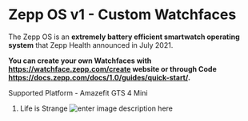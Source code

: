 # Zepp OS v1 - Custom Watchfaces

The Zepp OS is an **extremely battery efficient smartwatch operating system** that Zepp Health announced in July 2021.

**You can create your own Watchfaces with https://watchface.zepp.com/create website or through  Code https://docs.zepp.com/docs/1.0/guides/quick-start/.**

Supported Platform - Amazefit GTS 4 Mini

 1. Life is Strange
![enter image description here]("screenshots\\1.png")
